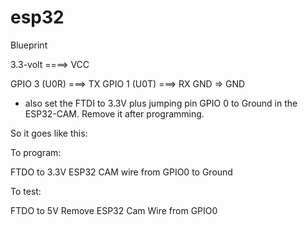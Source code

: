 # esp32
Blueprint

3.3-volt ====> VCC

GPIO 3 (U0R) ===> TX
GPIO 1 (U0T) ===> RX
GND => GND

* also set the FTDI to 3.3V plus jumping pin GPIO 0 to Ground in the ESP32-CAM. Remove it after programming.

So it goes like this:

To program:

FTDO to 3.3V
ESP32 CAM wire from GPIO0 to Ground

To test:

FTDO to 5V
Remove ESP32 Cam Wire from GPIO0
